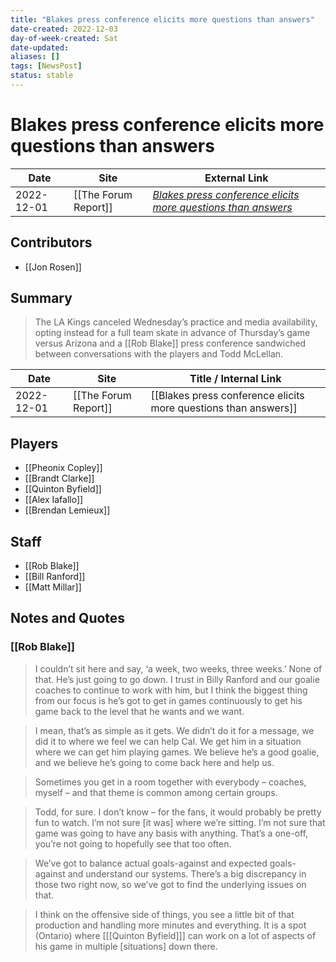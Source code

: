 ```yaml
---
title: "Blakes press conference elicits more questions than answers"
date-created: 2022-12-03
day-of-week-created: Sat
date-updated: 
aliases: []
tags: [NewsPost]
status: stable
---
```


# Blakes press conference elicits more questions than answers

| Date       | Site                 | External Link                                                                                                                                            |
| ---------- | -------------------- | -------------------------------------------------------------------------------------------------------------------------------------------------------- |
| 2022-12-01 | [[The Forum Report]] | [*Blakes press conference elicits more questions than answers*](https://theforumreport.com/blakes-press-conference-elicits-more-questions-than-answers/) |

## Contributors
- [[Jon Rosen]]

## Summary
> The LA Kings canceled Wednesday’s practice and media availability, opting instead for a full team skate in advance of Thursday’s game versus Arizona and a [[Rob Blake]] press conference sandwiched between conversations with the players and Todd McLellan.

| Date       | Site                 | Title / Internal Link                                           |
| ---------- | -------------------- | --------------------------------------------------------------- |
| 2022-12-01 | [[The Forum Report]] | [[Blakes press conference elicits more questions than answers]] |

## Players
- [[Pheonix Copley]]
- [[Brandt Clarke]]
- [[Quinton Byfield]]
- [[Alex Iafallo]]
- [[Brendan Lemieux]]

## Staff
- [[Rob Blake]]
- [[Bill Ranford]]
- [[Matt Millar]]

## Notes and Quotes
### [[Rob Blake]]
> I couldn’t sit here and say, ‘a week, two weeks, three weeks.’ None of that. He’s just going to go down. I trust in Billy Ranford and our goalie coaches to continue to work with him, but I think the biggest thing from our focus is he’s got to get in games continuously to get his game back to the level that he wants and we want.

>  I mean, that’s as simple as it gets.
>  We didn’t do it for a message, we did it to where we feel we can help Cal. We get him in a situation where we can get him playing games. We believe he’s a good goalie, and we believe he’s going to come back here and help us.

>  Sometimes you get in a room together with everybody – coaches, myself – and that theme is common among certain groups. 

> Todd, for sure. I don’t know – for the fans, it would probably be pretty fun to watch. I’m not sure \[it was] where we’re sitting. I’m not sure that game was going to have any basis with anything. That’s a one-off, you’re not going to hopefully see that too often.

> We’ve got to balance actual goals-against and expected goals-against and understand our systems. There’s a big discrepancy in those two right now, so we’ve got to find the underlying issues on that.

>  I think on the offensive side of things, you see a little bit of that production and handling more minutes and everything. It is a spot (Ontario) where \[[[Quinton Byfield]]] can work on a lot of aspects of his game in multiple \[situations] down there.


